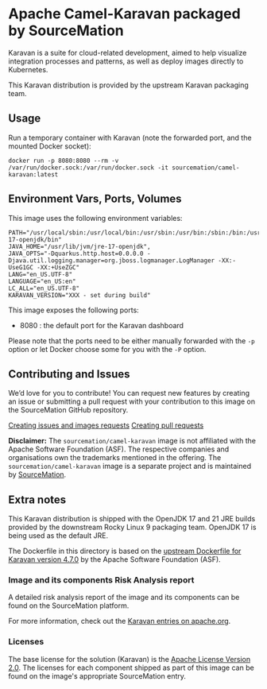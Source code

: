 # Apache Camel-Karavan packaged by SourceMation

Karavan is a suite for cloud-related development, aimed to help visualize
integration processes and patterns, as well as deploy images directly to
Kubernetes.

This Karavan distribution is provided by the upstream Karavan packaging team.

## Usage

Run a temporary container with Karavan (note the forwarded port, and the
mounted Docker socket):

```
docker run -p 8080:8080 --rm -v /var/run/docker.sock:/var/run/docker.sock -it sourcemation/camel-karavan:latest
```

## Environment Vars, Ports, Volumes

This image uses the following environment variables:

```
PATH="/usr/local/sbin:/usr/local/bin:/usr/sbin:/usr/bin:/sbin:/bin:/usr/lib/jvm/jre-17-openjdk/bin"
JAVA_HOME="/usr/lib/jvm/jre-17-openjdk",
JAVA_OPTS="-Dquarkus.http.host=0.0.0.0 -Djava.util.logging.manager=org.jboss.logmanager.LogManager -XX:-UseG1GC -XX:+UseZGC"
LANG="en_US.UTF-8"
LANGUAGE="en_US:en"
LC_ALL="en_US.UTF-8"
KARAVAN_VERSION="XXX - set during build"
```

This image exposes the following ports: 

- 8080 : the default port for the Karavan dashboard

Please note that the ports need to be either manually forwarded with the
`-p` option or let Docker choose some for you with the `-P` option.

## Contributing and Issues

We’d love for you to contribute! You can request new features by
creating an issue or submitting a pull request with your contribution to
this image on the SourceMation GitHub repository.

[Creating issues and images requests](https://github.com/SourceMation/images/issues/new/choose)
[Creating pull requests](https://github.com/SourceMation/images/compare)

**Disclaimer:** The `sourcemation/camel-karavan` image is not affiliated with
the Apache Software Foundation (ASF). The respective companies and
organisations own the trademarks mentioned in the offering. The
`sourcemation/camel-karavan` image is a separate project and is maintained by
[SourceMation](https://sourcemation.com).

## Extra notes

This Karavan distribution is shipped with the OpenJDK 17 and 21 JRE builds
provided by the downstream Rocky Linux 9 packaging team. OpenJDK 17 is being
used as the default JRE.

The Dockerfile in this directory is based on the [upstream Dockerfile for
Karavan version
4.7.0](https://github.com/apache/camel-karavan/blob/4.7.0/karavan-app/src/main/docker/Dockerfile)
by the Apache Software Foundation (ASF).

### Image and its components Risk Analysis report

A detailed risk analysis report of the image and its components can be found on the SourceMation platform.

For more information, check out the [Karavan entries on
apache.org](https://camel.apache.org/categories/Karavan/).

### Licenses

The base license for the solution (Karavan) is the [Apache License Version
2.0](https://github.com/apache/camel-karavan/blob/main/LICENSE.txt). The
licenses for each component shipped as part of this image can be found on the
image's appropriate SourceMation entry.
